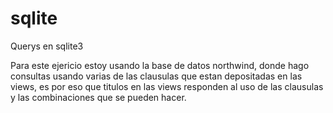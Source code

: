 # sqlite
Querys en sqlite3

Para este ejericio estoy usando la base de datos northwind, donde hago consultas usando varias de las clausulas que estan depositadas en las views, es por eso que  titulos en las views responden al uso de las clausulas y las combinaciones que se pueden hacer.


